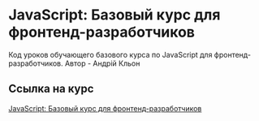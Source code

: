 # JavaScript: Базовый курс для фронтенд-разработчиков

Код уроков обучающего базового курса по JavaScript для фронтенд-разработчиков.
Автор - Андрій Кльон

## Ссылка на курс

[JavaScript: Базовый курс для фронтенд-разработчиков](https://www.youtube.com/playlist?list=PLvcCyIZOok9JiXExkbCTGTduUXtrkorkS)
